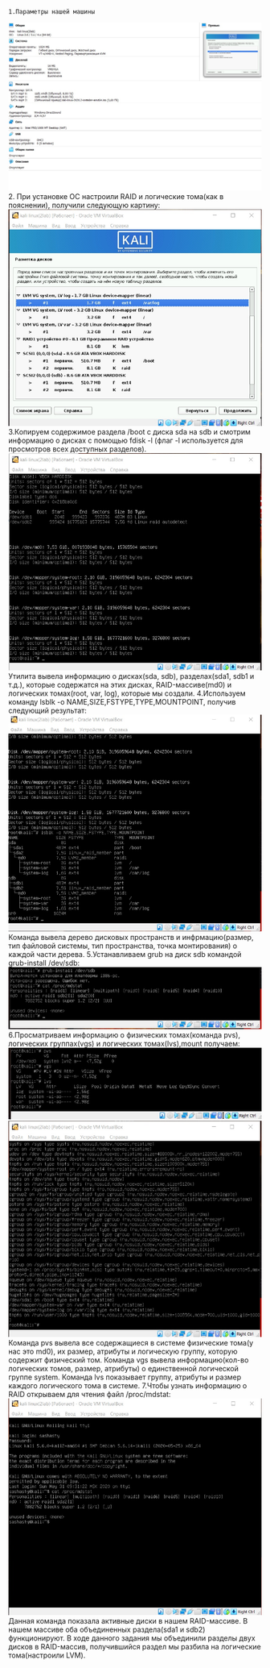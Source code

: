     1.Параметры нашей машины
![](https://github.com/sashasty/labs-Linux/blob/master/lab2/%20images/1.jpg)
    2. При установке ОС настроили RAID и логические тома(как в пояснении), получили следующую картину:
![](https://github.com/sashasty/labs-Linux/blob/master/lab2/%20images/2.jpg)
    3.Копируем содержимое раздела /boot с диска sda на sdb и смотрим информацию о дисках с помощью fdisk -l (флаг -l используется для просмотров всех доступных разделов).
![](https://github.com/sashasty/labs-Linux/blob/master/lab2/%20images/3.jpg)
    Утилита вывела информацию о дисках(sda, sdb), разделах(sda1, sdb1 и т.д.), которые содержатся на этих дисках, RAID-массиве(md0) и логических томах(root, var, log), которые мы создали.
    4.Используем команду lsblk -o NAME,SIZE,FSTYPE,TYPE,MOUNTPOINT, получив следующий результат:
![](https://github.com/sashasty/labs-Linux/blob/master/lab2/%20images/4.jpg)
    Команда вывела дерево дисковых пространств и инфрмацию(размер, тип файловой системы, тип пространства, точка монтирования) о каждой части дерева.
    5.Устанавливаем grub на диск sdb командой grub-install /dev/sdb:
![](https://github.com/sashasty/labs-Linux/blob/master/lab2/%20images/5.jpg)
    6.Просматриваем информацию о физических томах(команда pvs), логических группах(vgs) и логических томах(lvs),mount получаем:
![](https://github.com/sashasty/labs-Linux/blob/master/lab2/%20images/6.jpg)
![](https://github.com/sashasty/labs-Linux/blob/master/lab2/%20images/7.jpg)
    Команда pvs вывела все содержащиеся в системе физические тома(у нас это md0), их размер, атрибуты и логическую группу, которую содержит физический том. Команда vgs вывела информацию(кол-во логических томов, размер, атрибуты) о единственной логической группе system. Команда lvs показывает группу, атрибуты и размер каждого логического тома в системе.
    7.Чтобы узнать информацию о RAID открываем для чтения файл /proc/mdstat:
![](https://github.com/sashasty/labs-Linux/blob/master/lab2/%20images/8.jpg)
    Данная команда показала активные диски в нашем RAID-массиве. В нашем массиве оба объединенных раздела(sda1 и sdb2) функционируют.
    В ходе данного задания мы объединили разделы двух дисков в RAID-массив, получившийся раздел мы разбила на логические тома(настроили LVM).
